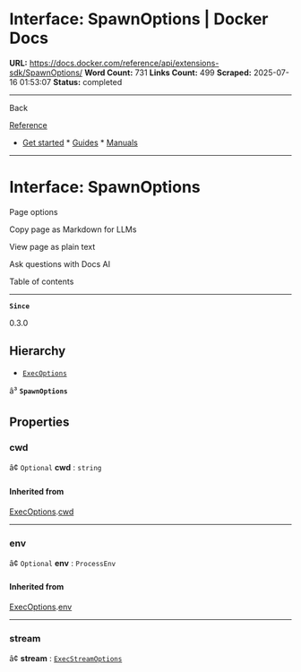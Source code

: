 # Interface: SpawnOptions | Docker Docs

**URL:** https://docs.docker.com/reference/api/extensions-sdk/SpawnOptions/
**Word Count:** 731
**Links Count:** 499
**Scraped:** 2025-07-16 01:53:07
**Status:** completed

---

Back

[Reference](https://docs.docker.com/reference/)

  * [Get started](https://docs.docker.com/get-started/)   * [Guides](https://docs.docker.com/guides/)   * [Manuals](https://docs.docker.com/manuals/)

* * *

# Interface: SpawnOptions

Page options

Copy page as Markdown for LLMs

View page as plain text

Ask questions with Docs AI

Table of contents

* * *

**`Since`**

0.3.0

## Hierarchy

  * [`ExecOptions`](https://docs.docker.com/reference/api/extensions-sdk/ExecOptions/)

â³ **`SpawnOptions`**

## Properties

### cwd

â¢ `Optional` **cwd** : `string`

#### Inherited from

[ExecOptions](https://docs.docker.com/reference/api/extensions-sdk/ExecOptions/).[cwd](https://docs.docker.com/reference/api/extensions-sdk/ExecOptions/#cwd)

* * *

### env

â¢ `Optional` **env** : `ProcessEnv`

#### Inherited from

[ExecOptions](https://docs.docker.com/reference/api/extensions-sdk/ExecOptions/).[env](https://docs.docker.com/reference/api/extensions-sdk/ExecOptions/#env)

* * *

### stream

â¢ **stream** : [`ExecStreamOptions`](https://docs.docker.com/reference/api/extensions-sdk/ExecStreamOptions/)